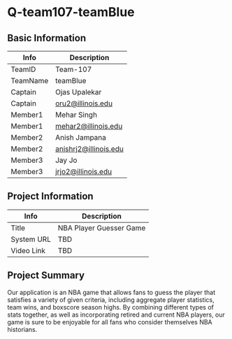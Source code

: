 # Q-team107-teamBlue

## Basic Information

|   Info      |        Description     |
| ----------- | ---------------------- |
| TeamID      |        Team-107        |
| TeamName    |         teamBlue       |
| Captain     |       Ojas Upalekar    |
| Captain     |  oru2@illinois.edu     |
| Member1     |        Mehar Singh     |
| Member1     |   mehar2@illinois.edu  |
| Member2     |        Anish Jampana   |
| Member2     |  anishrj2@illinois.edu |
| Member3     |         Jay Jo         |
| Member3     |   jrjo2@illinois.edu   |

## Project Information

|   Info      |        Description     |
| ----------- | ---------------------- |
|  Title      |         NBA Player Guesser Game            |
| System URL  |      TBD    |
| Video Link  |      TBD     |

## Project Summary

Our application is an NBA game that allows fans to guess the player that satisfies a variety of given criteria, including aggregate player statistics, team wins, and boxscore season highs. By combining different types of stats together, as well as incorporating retired and current NBA players, our game is sure to be enjoyable for all fans who consider themselves NBA historians.

